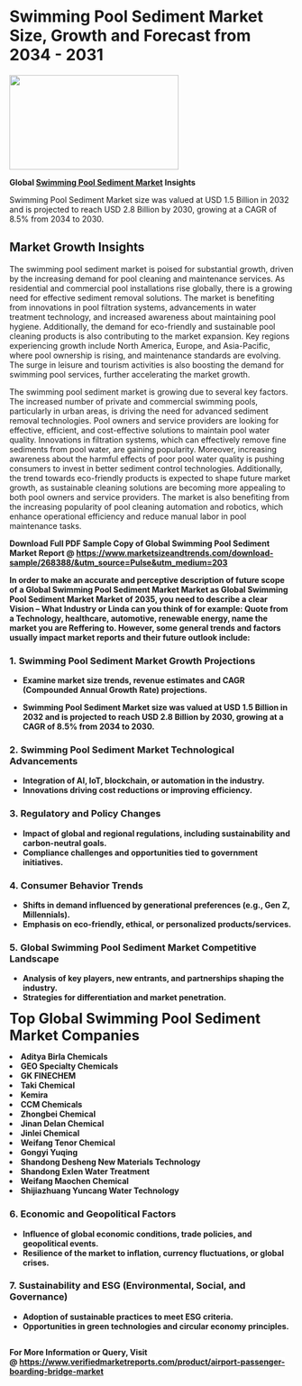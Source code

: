 <H1>Swimming Pool Sediment Market Size, Growth and Forecast from 2034 - 2031</H1><img class="aligncenter size-medium wp-image-584254" src="https://thirdeyenews.in/wp-content/uploads/2034/09/Global-Market-Research-300x168.jpeg" alt="" width="300" height="168" /><p><strong>Global&nbsp;<a href="https://www.marketsizeandtrends.com/download-sample/268388/&amp;utm_source=Pulse&amp;utm_medium=203">Swimming Pool Sediment Market</a> Insights</strong></p><p>Swimming Pool Sediment Market size was valued at USD 1.5 Billion in 2032 and is projected to reach USD 2.8 Billion by 2030, growing at a CAGR of 8.5% from 2034 to 2030.</p><p><h2>Market Growth Insights</h2> <p>The swimming pool sediment market is poised for substantial growth, driven by the increasing demand for pool cleaning and maintenance services. As residential and commercial pool installations rise globally, there is a growing need for effective sediment removal solutions. The market is benefiting from innovations in pool filtration systems, advancements in water treatment technology, and increased awareness about maintaining pool hygiene. Additionally, the demand for eco-friendly and sustainable pool cleaning products is also contributing to the market expansion. Key regions experiencing growth include North America, Europe, and Asia-Pacific, where pool ownership is rising, and maintenance standards are evolving. The surge in leisure and tourism activities is also boosting the demand for swimming pool services, further accelerating the market growth.</p> <p><strong></strong></p> <p>The swimming pool sediment market is growing due to several key factors. The increased number of private and commercial swimming pools, particularly in urban areas, is driving the need for advanced sediment removal technologies. Pool owners and service providers are looking for effective, efficient, and cost-effective solutions to maintain pool water quality. Innovations in filtration systems, which can effectively remove fine sediments from pool water, are gaining popularity. Moreover, increasing awareness about the harmful effects of poor pool water quality is pushing consumers to invest in better sediment control technologies. Additionally, the trend towards eco-friendly products is expected to shape future market growth, as sustainable cleaning solutions are becoming more appealing to both pool owners and service providers. The market is also benefiting from the increasing popularity of pool cleaning automation and robotics, which enhance operational efficiency and reduce manual labor in pool maintenance tasks.</p> <p><strong></p><p><span class=""><strong>Download Full PDF Sample Copy of Global Swimming Pool Sediment Market Report</strong> @ <a href="https://www.marketsizeandtrends.com/download-sample/268388/&amp;utm_source=Pulse&amp;utm_medium=203" target="_blank">https://www.marketsizeandtrends.com/download-sample/268388/&amp;utm_source=Pulse&amp;utm_medium=203</a></span></p><p>In order to make an accurate and perceptive description of future scope of a Global&nbsp;Swimming Pool Sediment Market Market as Global&nbsp;Swimming Pool Sediment Market Market of 2035, you need to describe a clear Vision &ndash; What Industry or Linda can you think of for example: Quote from a Technology, healthcare, automotive, renewable energy, name the market you are Reffering to. However, some general trends and factors usually impact market reports and their future outlook include:</p><h3>1.&nbsp;<strong>Swimming Pool Sediment Market Growth Projections</strong></h3><ul><li>Examine market size trends, revenue estimates and CAGR (Compounded Annual Growth Rate) projections.</li><li><p>Swimming Pool Sediment Market size was valued at USD 1.5 Billion in 2032 and is projected to reach USD 2.8 Billion by 2030, growing at a CAGR of 8.5% from 2034 to 2030.</p></li></ul><h3>2.&nbsp;<strong>Swimming Pool Sediment Market Technological Advancements</strong></h3><ul><li>Integration of AI, IoT, blockchain, or automation in the industry.</li><li>Innovations driving cost reductions or improving efficiency.</li></ul><h3>3.&nbsp;<strong>Regulatory and Policy Changes</strong></h3><ul><li>Impact of global and regional regulations, including sustainability and carbon-neutral goals.</li><li>Compliance challenges and opportunities tied to government initiatives.</li></ul><h3>4.&nbsp;<strong>Consumer Behavior Trends</strong></h3><ul><li>Shifts in demand influenced by generational preferences (e.g., Gen Z, Millennials).</li><li>Emphasis on eco-friendly, ethical, or personalized products/services.</li></ul><h3>5.&nbsp;<strong>Global Swimming Pool Sediment Market Competitive Landscape</strong></h3><ul><li>Analysis of key players, new entrants, and partnerships shaping the industry.</li><li>Strategies for differentiation and market penetration.</li></ul><p data-pm-slice="1 1 []"><span style="color: inherit; font-family: inherit; font-size: 25px;">Top Global Swimming Pool Sediment Market Companies</span></p><div class="" data-test-id=""><p><li>Aditya Birla Chemicals</li><li> GEO Specialty Chemicals</li><li> GK FINECHEM</li><li> Taki Chemical</li><li> Kemira</li><li> CCM Chemicals</li><li> Zhongbei Chemical</li><li> Jinan Delan Chemical</li><li> Jinlei Chemical</li><li> Weifang Tenor Chemical</li><li> Gongyi Yuqing</li><li> Shandong Desheng New Materials Technology</li><li> Shandong Exlen Water Treatment</li><li> Weifang Maochen Chemical</li><li> Shijiazhuang Yuncang Water Technology</li></p></div><h3>6.&nbsp;<strong>Economic and Geopolitical Factors</strong></h3><ul><li>Influence of global economic conditions, trade policies, and geopolitical events.</li><li>Resilience of the market to inflation, currency fluctuations, or global crises.</li></ul><h3>7.&nbsp;<strong>Sustainability and ESG (Environmental, Social, and Governance)</strong></h3><ul><li>Adoption of sustainable practices to meet ESG criteria.</li><li>Opportunities in green technologies and circular economy principles.</li></ul><h2><strong style="font-size: 14px;">For More Information or Query, Visit @&nbsp;</strong><a style="background-color: #ffffff; font-size: 14px;" href="https://www.marketsizeandtrends.com/report/swimming-pool-sediment-market/" target="_blank">https://www.verifiedmarketreports.com/product/airport-passenger-boarding-bridge-market</a></h2>
